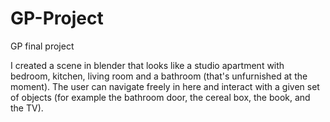 # GP-Project
GP final project

I created a scene in blender that looks like a studio apartment with bedroom, kitchen, living room and a bathroom (that's unfurnished at the moment).
The user can navigate freely in here and interact with a given set of objects (for example the bathroom door, the cereal box, the book, and the TV).
